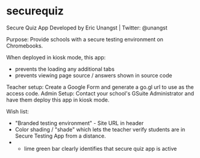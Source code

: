 # securequiz
Secure Quiz App
Developed by Eric Unangst | Twitter: @unangst

Purpose:  Provide schools with a secure testing environment on Chromebooks.

When deployed in kiosk mode, this app: 
- prevents the loading any additional tabs
- prevents viewing page source / answers shown in source code

Teacher setup: Create a Google Form and generate a go.gl url to use as the access code.
Admin Setup: Contact your school's GSuite Administrator and have them deploy this app in kiosk mode.

Wish list:
- "Branded testing environment" - Site URL in header
- Color shading / "shade" which lets the teacher verify students are in Secure Testing App from a distance.
- - lime green bar clearly identifies that secure quiz app is active
